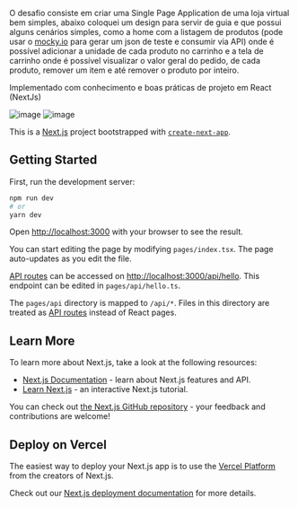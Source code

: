 O desafio consiste em criar uma Single Page Application de uma loja virtual bem simples, abaixo coloquei um design para servir de guia e que possui alguns cenários simples, como a home com a listagem de produtos (pode usar o [mocky.io](https://designer.mocky.io/) para gerar um json de teste e consumir via API) onde é possível adicionar a unidade de cada produto no carrinho e a tela de carrinho onde é possível visualizar o valor geral do pedido, de cada produto, remover um item e até remover o produto por inteiro. 

Implementado com conhecimento e boas práticas de projeto em React (NextJs)

![image](https://github.com/Faelst/au-test-web/assets/22012801/f9d64170-a134-4e1c-9c8e-76069e37134b)
![image](https://github.com/Faelst/au-test-web/assets/22012801/3e59f6e9-ddde-4757-a9d6-a85e20e84075)

This is a [Next.js](https://nextjs.org/) project bootstrapped with [`create-next-app`](https://github.com/vercel/next.js/tree/canary/packages/create-next-app).

## Getting Started

First, run the development server:

```bash
npm run dev
# or
yarn dev
```

Open [http://localhost:3000](http://localhost:3000) with your browser to see the result.

You can start editing the page by modifying `pages/index.tsx`. The page auto-updates as you edit the file.

[API routes](https://nextjs.org/docs/api-routes/introduction) can be accessed on [http://localhost:3000/api/hello](http://localhost:3000/api/hello). This endpoint can be edited in `pages/api/hello.ts`.

The `pages/api` directory is mapped to `/api/*`. Files in this directory are treated as [API routes](https://nextjs.org/docs/api-routes/introduction) instead of React pages.

## Learn More

To learn more about Next.js, take a look at the following resources:

- [Next.js Documentation](https://nextjs.org/docs) - learn about Next.js features and API.
- [Learn Next.js](https://nextjs.org/learn) - an interactive Next.js tutorial.

You can check out [the Next.js GitHub repository](https://github.com/vercel/next.js/) - your feedback and contributions are welcome!

## Deploy on Vercel

The easiest way to deploy your Next.js app is to use the [Vercel Platform](https://vercel.com/new?utm_medium=default-template&filter=next.js&utm_source=create-next-app&utm_campaign=create-next-app-readme) from the creators of Next.js.

Check out our [Next.js deployment documentation](https://nextjs.org/docs/deployment) for more details.
